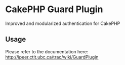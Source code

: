 CakePHP Guard Plugin
====================
Improved and modularized authentication for CakePHP

Usage
-----
Please refer to the documentation here: http://ipeer.ctlt.ubc.ca/trac/wiki/GuardPlugin
